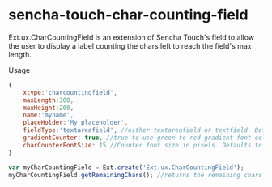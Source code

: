 # sencha-touch-char-counting-field
Ext.ux.CharCountingField is an extension of Sencha Touch's field to allow the user to display a label counting the chars left to reach the field's max length.

Usage
```javascript
{
	xtype:'charcountingfield',
	maxLength:300,
	maxHeight:200,
	name:'myname',
	placeHolder:'My placeholder',
	fieldType:'textareafield', //either textareafield or textfield. Defaults to textareafield
	gradientCounter: true, //true to use green to red gradient font color in counter, false to use black colored fonts. Defaults to true
	charCounterFontSize: 15 //Counter font size in pixels. Defaults to 10
}
```

```javascript
var myCharCountingField = Ext.create('Ext.ux.CharCountingField');
myCharCountingField.getRemainingChars(); //returns the remaining chars to reach the max
```

